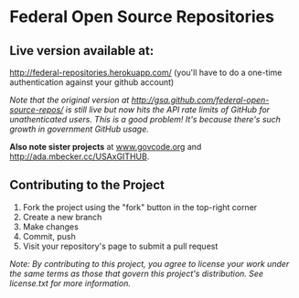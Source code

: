 Federal Open Source Repositories
================================

Live version available at: 
-------------------------

http://federal-repositories.herokuapp.com/  (you'll have to do a one-time authentication against your github account)

_Note that the original version at http://gsa.github.com/federal-open-source-repos/ is still live but now hits the API rate limits of GitHub for unathenticated users.  This is a good problem! It's because there's such growth in government GitHub usage._  

**Also note sister projects** at www.govcode.org and http://ada.mbecker.cc/USAxGITHUB.  


Contributing to the Project
---------------------------

1. Fork the project using the "fork" button in the top-right corner
1. Create a new branch
1. Make changes
1. Commit, push
1. Visit your repository's page to submit a pull request

*Note: By contributing to this project, you agree to license your work under the same terms as those that govern this project's distribution. See license.txt for more information.*
